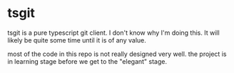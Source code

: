 # tsgit

tsgit is a pure typescript git client. I don't know why I'm doing this. It will likely be quite some time until it is of any value.

most of the code in this repo is not really designed very well. the project is in learning stage before we get to the "elegant" stage.
